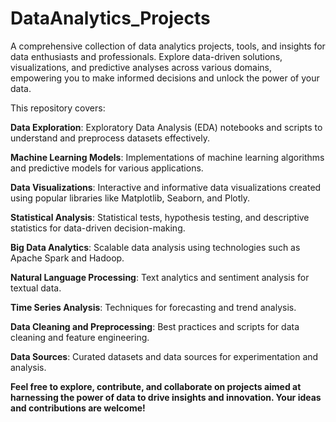 # DataAnalytics_Projects
A comprehensive collection of data analytics projects, tools, and insights for data enthusiasts and professionals. Explore data-driven solutions, visualizations, and predictive analyses across various domains, empowering you to make informed decisions and unlock the power of your data.  

This repository covers:

**Data Exploration**: Exploratory Data Analysis (EDA) notebooks and scripts to understand and preprocess datasets effectively.

**Machine Learning Models**: Implementations of machine learning algorithms and predictive models for various applications.

**Data Visualizations**: Interactive and informative data visualizations created using popular libraries like Matplotlib, Seaborn, and Plotly.

**Statistical Analysis**: Statistical tests, hypothesis testing, and descriptive statistics for data-driven decision-making.

**Big Data Analytics**: Scalable data analysis using technologies such as Apache Spark and Hadoop.

**Natural Language Processing**: Text analytics and sentiment analysis for textual data.

**Time Series Analysis**: Techniques for forecasting and trend analysis.

**Data Cleaning and Preprocessing**: Best practices and scripts for data cleaning and feature engineering.

**Data Sources**: Curated datasets and data sources for experimentation and analysis.

**Feel free to explore, contribute, and collaborate on projects aimed at harnessing the power of data to drive insights and innovation. Your ideas and contributions are welcome!**
